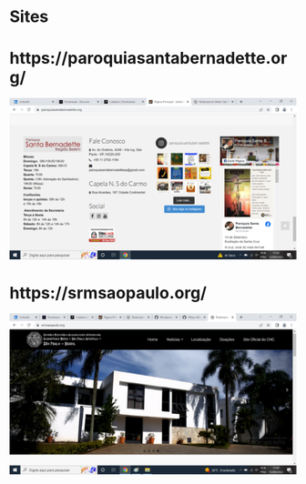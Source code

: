 # Sites 

#
<h1>https://paroquiasantabernadette.org/</h1>

![preview img](/preview2.png)




<h1>https://srmsaopaulo.org/</h1>

![preview img](/preview.png)

